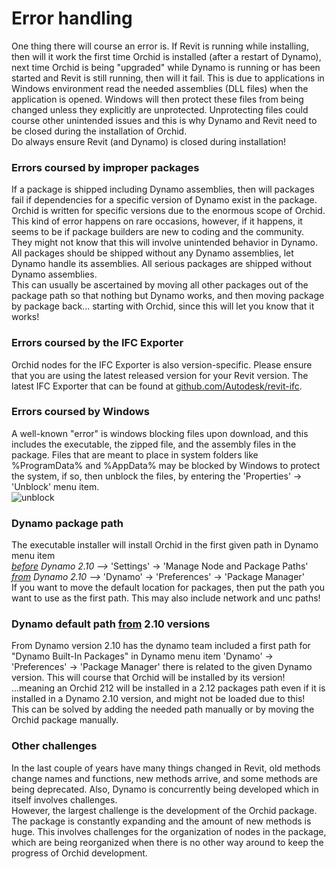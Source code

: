 # Error handling  
  
One thing there will course an error is. If Revit is running while installing, then will it work the first time Orchid is installed (after a restart of Dynamo), next time Orchid is being "upgraded" while Dynamo is running or has been started and Revit is still running, then will it fail. This is due to applications in Windows environment read the needed assemblies (DLL files) when the application is opened. Windows will then protect these files from being changed unless they explicitly are unprotected. Unprotecting files could course other unintended issues and this is why Dynamo and Revit need to be closed during the installation of Orchid.  
Do always ensure Revit (and Dynamo) is closed during installation!  
  
### Errors coursed by improper packages 
If a package is shipped including Dynamo assemblies, then will packages fail if dependencies for a specific version of Dynamo exist in the package. Orchid is written for specific versions due to the enormous scope of Orchid. This kind of error happens on rare occasions, however, if it happens, it seems to be if package builders are new to coding and the community. They might not know that this will involve unintended behavior in Dynamo. All packages should be shipped without any Dynamo assemblies, let Dynamo handle its assemblies. All serious packages are shipped without Dynamo assemblies.  
This can usually be ascertained by moving all other packages out of the package path so that nothing but Dynamo works, and then moving package by package back... starting with Orchid, since this will let you know that it works!  
  
### Errors coursed by the IFC Exporter 
Orchid nodes for the IFC Exporter is also version-specific. Please ensure that you are using the latest released version for your Revit version. The latest IFC Exporter that can be found at
[github.com/Autodesk/revit-ifc](http://github.com/Autodesk/revit-ifc).  
  
### Errors coursed by Windows  
A well-known "error" is windows blocking files upon download, and this includes the executable, the zipped file, and the assembly files in the package. Files that are meant to place in system folders like %ProgramData% and %AppData% may be blocked by Windows to protect the system, if so, then unblock the files, by entering the 'Properties' -> 'Unblock' menu item.  
![unblock](img/unblock.png)  
  
### Dynamo package path  
The executable installer will install Orchid in the first given path in Dynamo menu item  
<i><ins>before</ins> Dynamo 2.10 --></i> 'Settings' -> 'Manage Node and Package Paths'  
<i><ins>from</ins> Dynamo 2.10 --></i> 'Dynamo' -> 'Preferences' -> 'Package Manager'  
If you want to move the default location for packages, then put the path you want to use as the first path. This may also include network and unc paths!  
  
### Dynamo default path <ins>from</ins> 2.10 versions  
From Dynamo version 2.10 has the dynamo team included a first path for "Dynamo Built-In Packages" in Dynamo menu item 'Dynamo' -> 'Preferences' -> 'Package Manager' there is related to the given Dynamo version. This will course that Orchid will be installed by its version! ...meaning an Orchid 212 will be installed in a 2.12 packages path even if it is installed in a Dynamo 2.10 version, and might not be loaded due to this!  
This can be solved by adding the needed path manually or by moving the Orchid package manually.  
  
### Other challenges  
In the last couple of years have many things changed in Revit, old methods change names and functions, new methods arrive, and some methods are being deprecated. Also, Dynamo is concurrently being developed which in itself involves challenges.  
However, the largest challenge is the development of the Orchid package. The package is constantly expanding and the amount of new methods is huge. This involves challenges for the organization of nodes in the package, which are being reorganized when there is no other way around to keep the progress of Orchid development.  
